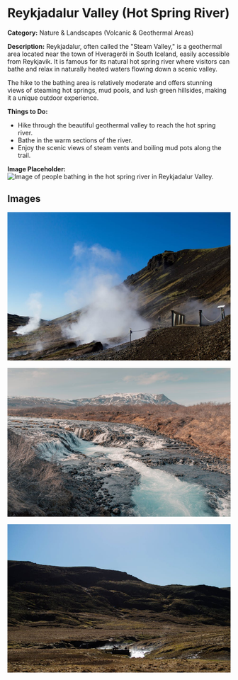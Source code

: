 # Reykjadalur Valley (Hot Spring River)

**Category:** Nature & Landscapes (Volcanic & Geothermal Areas)

**Description:**
Reykjadalur, often called the "Steam Valley," is a geothermal area located near the town of Hveragerði in South Iceland, easily accessible from Reykjavik. It is famous for its natural hot spring river where visitors can bathe and relax in naturally heated waters flowing down a scenic valley.

The hike to the bathing area is relatively moderate and offers stunning views of steaming hot springs, mud pools, and lush green hillsides, making it a unique outdoor experience.

**Things to Do:**
*   Hike through the beautiful geothermal valley to reach the hot spring river.
*   Bathe in the warm sections of the river.
*   Enjoy the scenic views of steam vents and boiling mud pots along the trail.

**Image Placeholder:**
![Image of people bathing in the hot spring river in Reykjadalur Valley.](placeholder_reykjadalur_valley.jpg)

## Images

![Reykjadalur Valley - Image 1](../attraction_images/reykjadalur_valley/reykjadalur_valley_pexels_2f8c5a5c.jpg)

![Reykjadalur Valley - Image 2](../attraction_images/reykjadalur_valley/reykjadalur_valley_pexels_3920cb59.jpg)

![Reykjadalur Valley - Image 3](../attraction_images/reykjadalur_valley/reykjadalur_valley_pexels_a9e75434.jpg)